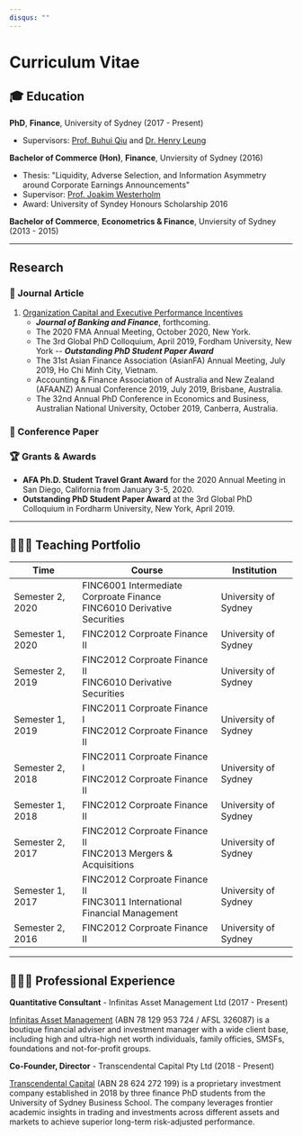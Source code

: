 ```yaml
---
disqus: ""
---
```


# Curriculum Vitae

## 🎓 Education

**PhD**, **Finance**, University of Sydney (2017 - Present)

- Supervisors: [Prof. Buhui Qiu](https://business.sydney.edu.au/staff/buhui.qiu) and [Dr. Henry Leung](https://business.sydney.edu.au/staff/henry.leung)

**Bachelor of Commerce (Hon)**, **Finance**, Unviersity of Sydney (2016)

- Thesis: "Liquidity, Adverse Selection, and Information Asymmetry around Corporate Earnings Announcements"
- Supervisor: [Prof. Joakim Westerholm](https://business.sydney.edu.au/staff/joakim.westerholm)
- Award: University of Syndey Honours Scholarship 2016

**Bachelor of Commerce**, **Econometrics & Finance**, Unviersity of Sydney (2013 - 2015)

___
## Research

### 📰 Journal Article
1. [Organization Capital and Executive Performance Incentives](https://papers.ssrn.com/sol3/papers.cfm?abstract_id=3734710)
    - ***Journal of Banking and Finance***, forthcoming.
    - The 2020 FMA Annual Meeting, October 2020, New York.
    - The 3rd Global PhD Colloquium, April 2019, Fordham University, New York -- ***Outstanding PhD Student Paper Award***
    - The 31st Asian Finance Association (AsianFA) Annual Meeting, July 2019, Ho Chi Minh City, Vietnam.
    - Accounting & Finance Association of Australia and New Zealand (AFAANZ) Annual Conference 2019, July 2019, Brisbane, Australia.
    - The 32nd Annual PhD Conference in Economics and Business, Australian National University, October 2019, Canberra, Australia.

### 📄 Conference Paper

### 🏆 Grants & Awards

- **AFA Ph.D. Student Travel Grant Award** for the 2020 Annual Meeting in San Diego, California from January 3-5, 2020.
- **Outstanding PhD Student Paper Award** at the 3rd Global PhD Colloquium in Fordharm University, New York, April 2019.

___
## 👨🏻‍🏫 Teaching Portfolio

| Time             | Course                                                                        | Institution          |
|------------------|-------------------------------------------------------------------------------|----------------------|
| Semester 2, 2020 | FINC6001 Intermediate Corproate Finance <br>FINC6010 Derivative Securities    | University of Sydney |
| Semester 1, 2020 | FINC2012 Corproate Finance II                                                 | University of Sydney |
| Semester 2, 2019 | FINC2012 Corproate Finance II <br>FINC6010 Derivative Securities              | University of Sydney |
| Semester 1, 2019 | FINC2011 Corproate Finance I <br>FINC2012 Corproate Finance II                | University of Sydney |
| Semester 2, 2018 | FINC2011 Corproate Finance I <br>FINC2012 Corproate Finance II                | University of Sydney |
| Semester 1, 2018 | FINC2012 Corproate Finance II                                                 | University of Sydney |
| Semester 2, 2017 | FINC2012 Corproate Finance II <br>FINC2013 Mergers & Acquisitions             | University of Sydney |
| Semester 1, 2017 | FINC2012 Corproate Finance II <br>FINC3011 International Financial Management | University of Sydney |
| Semester 2, 2016 | FINC2012 Corproate Finance II                                                 | University of Sydney |

___
## 👨🏻‍💼 Professional Experience

**Quantitative Consultant** - Infinitas Asset Management Ltd (2017 - Present)

[Infinitas Asset Management](https://www.infinitasmgt.com.au) (ABN 78 129 953 724 / AFSL 326087) is a boutique financial adviser and investment manager with a wide client base, including high and ultra-high net worth individuals, family officies, SMSFs, foundations and not-for-profit groups.

**Co-Founder, Director** - Transcendental Capital Pty Ltd (2018 - Present)

[Transcendental Capital](https://www.transcendental-capital.com) (ABN 28 624 272 199) is a proprietary investment company established in 2018 by three finance PhD students from the University of Sydney Business School. The company leverages frontier academic insights in trading and investments across different assets and markets to achieve superior long-term risk-adjusted performance.
